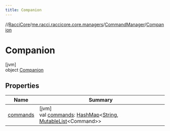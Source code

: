 ```yaml
---
title: Companion
---
```

//[RacciCore](../../../../index.html)/[me.racci.raccicore.core.managers](../../index.html)/[CommandManager](../index.html)/[Companion](index.html)



# Companion



[jvm]\
object [Companion](index.html)



## Properties


| Name | Summary |
|---|---|
| [commands](commands.html) | [jvm]<br>val [commands](commands.html): [HashMap](https://docs.oracle.com/javase/8/docs/api/java/util/HashMap.html)&lt;[String](https://kotlinlang.org/api/latest/jvm/stdlib/kotlin/-string/index.html), [MutableList](https://kotlinlang.org/api/latest/jvm/stdlib/kotlin.collections/-mutable-list/index.html)&lt;Command&gt;&gt; |

